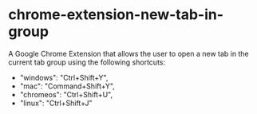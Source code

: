 # chrome-extension-new-tab-in-group

A Google Chrome Extension that allows the user to open a new tab in the current tab group using the following shortcuts:
- "windows": "Ctrl+Shift+Y",
- "mac": "Command+Shift+Y",
- "chromeos": "Ctrl+Shift+U",
- "linux": "Ctrl+Shift+J"

